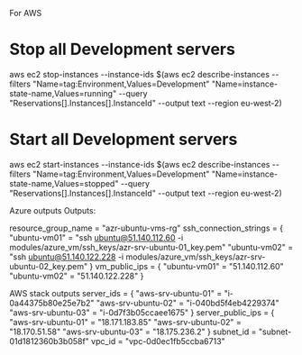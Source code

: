

For AWS
# Stop all Development servers
aws ec2 stop-instances --instance-ids $(aws ec2 describe-instances --filters "Name=tag:Environment,Values=Development" "Name=instance-state-name,Values=running" --query "Reservations[].Instances[].InstanceId" --output text --region eu-west-2)

# Start all Development servers
aws ec2 start-instances --instance-ids $(aws ec2 describe-instances --filters "Name=tag:Environment,Values=Development" "Name=instance-state-name,Values=stopped" --query "Reservations[].Instances[].InstanceId" --output text --region eu-west-2)



Azure outputs
Outputs:

resource_group_name = "azr-ubuntu-vms-rg"
ssh_connection_strings = {
  "ubuntu-vm01" = "ssh ubuntu@51.140.112.60 -i modules/azure_vm/ssh_keys/azr-srv-ubuntu-01_key.pem"
  "ubuntu-vm02" = "ssh ubuntu@51.140.122.228 -i modules/azure_vm/ssh_keys/azr-srv-ubuntu-02_key.pem"
}
vm_public_ips = {
  "ubuntu-vm01" = "51.140.112.60"
  "ubuntu-vm02" = "51.140.122.228"
}

AWS stack outputs
server_ids = {
  "aws-srv-ubuntu-01" = "i-0a44375b80e25e7b2"
  "aws-srv-ubuntu-02" = "i-040bd5f4eb4229374"
  "aws-srv-ubuntu-03" = "i-0d7f3b05ccaee1675"
}
server_public_ips = {
  "aws-srv-ubuntu-01" = "18.171.183.85"
  "aws-srv-ubuntu-02" = "18.170.51.58"
  "aws-srv-ubuntu-03" = "18.175.236.2"
}
subnet_id = "subnet-01d1812360b3b058f"
vpc_id = "vpc-0d0ec1fb5ccba6713"